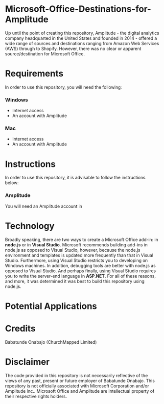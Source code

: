 # Microsoft-Office-Destinations-for-Amplitude
Up until the point of creating this repository, Amplitude - the digital analytics company headquarted in the United States and founded in 2014 - offered a wide range of sources and destinations ranging from Amazon Web Services (AWS) through to Shopify. However, there was no clear or apparent source/destination for Microsoft Office.  

# Requirements
In order to use this repository, you will need the following:

### Windows
* Internet access
* An account with Amplitude

### Mac
* Internet access
* An account with Amplitude

# Instructions
In order to use this repository, it is advisable to follow the instructions below:

### Amplitude
You will need an Amplitude account in 



# Technology
Broadly speaking, there are two ways to create a Microsoft Office add-in: in **node.js** or in **Visual Studio**. Microsoft recommends building add-ins in node.js as opposed to Visual Studio, however, because the node.js environment and templates is updated more frequently than that in Visual Studio. Furthermore, using Visual Studio restricts you to developing on Windows machines. In addition, debugging tools are better with node.js as opposed to Visual Studio. And perhaps finally, using Visual Studio requires you to write the server-end language in **ASP.NET**. For all of these reasons, and more, it was determined it was best to build this repository using node.js.  



# Potential Applications

# Credits
Babatunde Onabajo (ChurchMapped Limited)

# Disclaimer
The code provided in this repository is not necessarily reflective of the views of any past, present or future employer of Babatunde Onabajo. This repository is not officially associated with Microsoft Corporation and/or Amplitude Inc.. Microsoft Office and Amplitude are intellectual property of their respective rights holders. 
